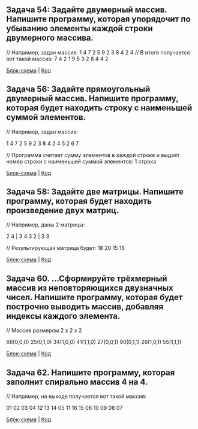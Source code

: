 ## Задача 54: Задайте двумерный массив. Напишите программу, которая упорядочит по убыванию элементы каждой строки двумерного массива.
// Например, задан массив:
1 4 7 2
5 9 2 3
8 4 2 4
// В итоге получается вот такой массив:
7 4 2 1
9 5 3 2
8 4 4 2

[Блок-схема](Task54/diagram.dravio.png) | [Код](Task54/Program.cs)

## Задача 56: Задайте прямоугольный двумерный массив. Напишите программу, которая будет находить строку с наименьшей суммой элементов.

// Например, задан массив:

1 4 7 2
5 9 2 3
8 4 2 4
5 2 6 7

// Программа считает сумму элементов в каждой строке и выдаёт номер строки с наименьшей суммой элементов: 1 строка

[Блок-схема](Task56/diagram.dravio.png) | [Код](Task56/Program.cs)

## Задача 58: Задайте две матрицы. Напишите программу, которая будет находить произведение двух матриц.

// Например, даны 2 матрицы:

2 4 | 3 4
3 2 | 3 3

// Результирующая матрица будет:
18 20
15 18

[Блок-схема](Task58/diagram.dravio.png) | [Код](Task58/Program.cs)

## Задача 60. ...Сформируйте трёхмерный массив из неповторяющихся двузначных чисел. Напишите программу, которая будет построчно выводить массив, добавляя индексы каждого элемента.

// Массив размером 2 x 2 x 2

66(0,0,0) 25(0,1,0)
34(1,0,0) 41(1,1,0)
27(0,0,1) 90(0,1,1)
26(1,0,1) 55(1,1,1)

[Блок-схема](Task60/diagram.dravio.png) | [Код](Task60/Program.cs)

## Задача 62. Напишите программу, которая заполнит спирально массив 4 на 4.

// Например, на выходе получается вот такой массив:

01 02 03 04
12 13 14 05
11 16 15 06
10 09 08 07

[Блок-схема](Task62/diagram.dravio.png) | [Код](Task62/Program.cs)